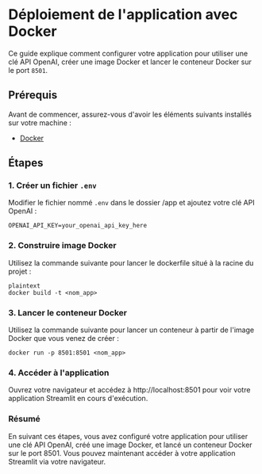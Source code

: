 # Déploiement de l'application avec Docker

Ce guide explique comment configurer votre application pour utiliser une clé API OpenAI, créer une image Docker et lancer le conteneur Docker sur le port `8501`.

## Prérequis

Avant de commencer, assurez-vous d'avoir les éléments suivants installés sur votre machine :

- [Docker](https://www.docker.com/get-started)

## Étapes

### 1. Créer un fichier `.env`

Modifier le fichier nommé `.env` dans le dossier /app et ajoutez votre clé API OpenAI :

```plaintext
OPENAI_API_KEY=your_openai_api_key_here
```

### 2. Construire image Docker 

Utilisez la commande suivante pour lancer le dockerfile situé à la racine du projet : 

```
plaintext
docker build -t <nom_app>
```

### 3. Lancer le conteneur Docker

Utilisez la commande suivante pour lancer un conteneur à partir de l'image Docker que vous venez de créer :

```plaintext
docker run -p 8501:8501 <nom_app>
```

### 4. Accéder à l'application

Ouvrez votre navigateur et accédez à http://localhost:8501 pour voir votre application Streamlit en cours d'exécution.

### Résumé
En suivant ces étapes, vous avez configuré votre application pour utiliser une clé API OpenAI, créé une image Docker, et lancé un conteneur Docker sur le port 8501. Vous pouvez maintenant accéder à votre application Streamlit via votre navigateur.
